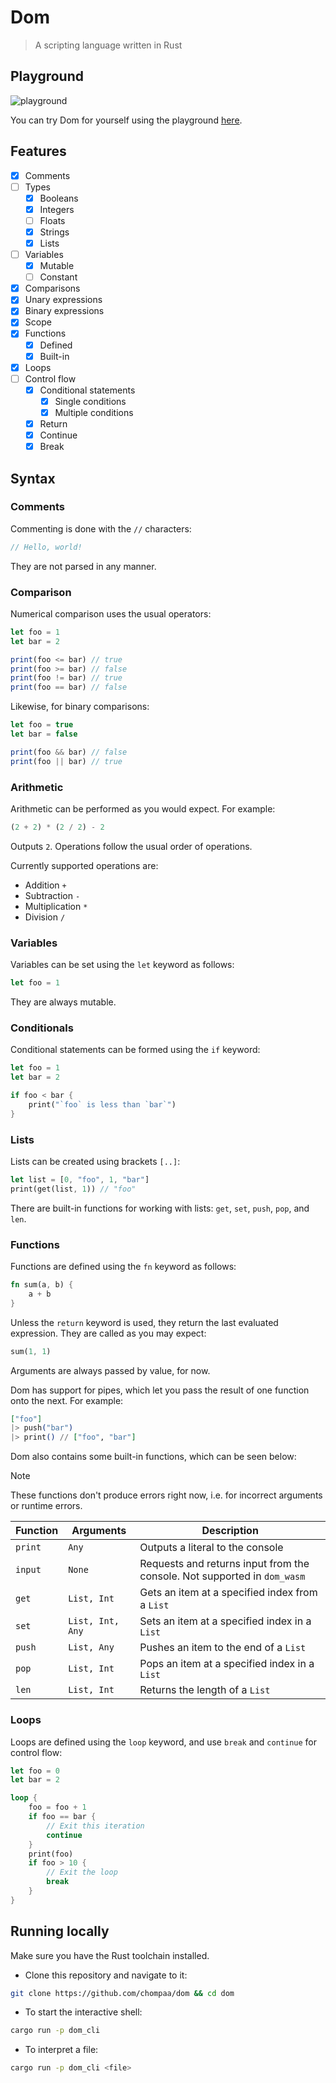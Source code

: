 # Dom

> A scripting language written in Rust

## Playground

![playground](https://github.com/chompaa/dom/assets/26204416/da683a18-ae99-45cd-8023-d3350f127543)

You can try Dom for yourself using the playground [here](https://chompaa.github.io/dom/).

## Features 

- [x] Comments
- [ ] Types
    - [x] Booleans
    - [x] Integers
    - [ ] Floats
    - [x] Strings
    - [x] Lists
- [ ] Variables
    - [x] Mutable
    - [ ] Constant
- [x] Comparisons
- [x] Unary expressions
- [x] Binary expressions
- [x] Scope
- [x] Functions
    - [x] Defined
    - [x] Built-in
- [x] Loops
- [ ] Control flow
    - [x] Conditional statements
        - [x] Single conditions
        - [x] Multiple conditions
    - [x] Return
    - [x] Continue
    - [x] Break

## Syntax

### Comments

Commenting is done with the `//` characters:

```rs
// Hello, world!
```

They are not parsed in any manner.

### Comparison

Numerical comparison uses the usual operators:

```js
let foo = 1
let bar = 2

print(foo <= bar) // true
print(foo >= bar) // false
print(foo != bar) // true
print(foo == bar) // false
```

Likewise, for binary comparisons:

```js
let foo = true
let bar = false

print(foo && bar) // false
print(foo || bar) // true
```

### Arithmetic

Arithmetic can be performed as you would expect. For example:

```rs
(2 + 2) * (2 / 2) - 2
```

Outputs `2`. Operations follow the usual order of operations.

Currently supported operations are:
- Addition `+`
- Subtraction `-`
- Multiplication `*`
- Division `/`

### Variables

Variables can be set using the `let` keyword as follows:

```rs
let foo = 1
```

They are always mutable.

</details>

### Conditionals

Conditional statements can be formed using the `if` keyword:

```rs
let foo = 1
let bar = 2

if foo < bar {
    print("`foo` is less than `bar`")
}
```

### Lists

Lists can be created using brackets `[..]`:

```rust
let list = [0, "foo", 1, "bar"]
print(get(list, 1)) // "foo"
```

There are built-in functions for working with lists: `get`, `set`, `push`, `pop`, and `len`.

### Functions

Functions are defined using the `fn` keyword as follows:

```rs
fn sum(a, b) {
    a + b
}
```

Unless the `return` keyword is used, they return the last evaluated expression. They are called as you may expect:

```rs
sum(1, 1)
```

Arguments are always passed by value, for now.

Dom has support for pipes, which let you pass the result of one function onto the next. For example:

```elixir
["foo"]
|> push("bar")
|> print() // ["foo", "bar"]
```

Dom also contains some built-in functions, which can be seen below:

> [!NOTE]
> These functions don't produce errors right now, i.e. for incorrect arguments or runtime errors.

| Function | Arguments | Description |
| --- | --- | --- |
| `print` | `Any` | Outputs a literal to the console | |
| `input` | `None` | Requests and returns input from the console. Not supported in `dom_wasm` |
| `get` | `List, Int` | Gets an item at a specified index from a `List` 
| `set` | `List, Int, Any` | Sets an item at a specified index in a `List` 
| `push` | `List, Any` | Pushes an item to the end of a `List` 
| `pop` | `List, Int` | Pops an item at a specified index in a `List` 
| `len` | `List, Int` | Returns the length of a `List` 


### Loops

Loops are defined using the `loop` keyword, and use `break` and `continue` for control flow:

```rs
let foo = 0
let bar = 2

loop {
    foo = foo + 1
    if foo == bar {
        // Exit this iteration 
        continue
    }
    print(foo)
    if foo > 10 {
        // Exit the loop
        break
    }
}
```

</details>

## Running locally 

Make sure you have the Rust toolchain installed.

- Clone this repository and navigate to it:

```sh
git clone https://github.com/chompaa/dom && cd dom
```

- To start the interactive shell:

```sh
cargo run -p dom_cli
```

- To interpret a file:

```sh
cargo run -p dom_cli <file>
```

